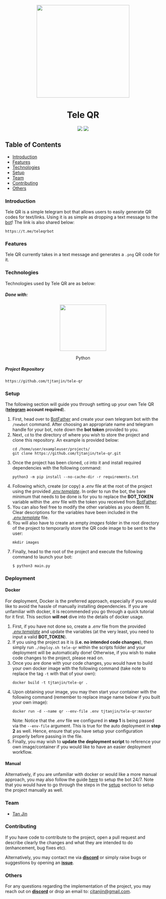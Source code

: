 <p align="center">
  <img width=300 src="https://i.imgur.com/IgYuZcu.png" />
  <h1 align="center">Tele QR</h1>
</p>

<p align="center">
  <img src="https://github.com/tjtanjin/tele-qr/actions/workflows/docker-hub.yml/badge.svg" />
  <img src="https://github.com/tjtanjin/tele-qr/actions/workflows/deployment.yml/badge.svg" />
</p>

## Table of Contents
* [Introduction](#introduction)
* [Features](#features)
* [Technologies](#technologies)
* [Setup](#setup)
* [Team](#team)
* [Contributing](#contributing)
* [Others](#others)

### Introduction
Tele QR is a simple telegram bot that allows users to easily generate QR codes for text/links. Using it is as simple as dropping a text message to the [bot](https://t.me/teleqrbot)! The link is also shared below:
```
https://t.me/teleqrbot
```

### Features
Tele QR currently takes in a text message and generates a `.png` QR code for it.

### Technologies
Technologies used by Tele QR are as below:
##### Done with:

<p align="center">
  <img height="150" width="150" src="https://logos-download.com/wp-content/uploads/2016/10/Python_logo_icon.png"/>
</p>
<p align="center">
Python
</p>

##### Project Repository
```
https://github.com/tjtanjin/tele-qr
```

### Setup
The following section will guide you through setting up your own Tele QR (**[telegram](https://web.telegram.org/) account required**).
1) First, head over to [BotFather](https://t.me/BotFather) and create your own telegram bot with the `/newbot` command. After choosing an appropriate name and telegram handle for your bot, note down the **bot token** provided to you.
2) Next, `cd` to the directory of where you wish to store the project and clone this repository. An example is provided below:
    ```
    cd /home/user/exampleuser/projects/
    git clone https://github.com/tjtanjin/tele-qr.git
    ```
3) Once the project has been cloned, `cd` into it and install required dependencies with the following command:
    ```
    python3 -m pip install --no-cache-dir -r requirements.txt
    ```
4) Following which, create (or copy) a *.env* file at the root of the project using the provided [*.env.template*](https://github.com/tjtanjin/tele-qr/blob/master/.env.template). In order to run the bot, the bare minimum that needs to be done is for you to replace the **BOT_TOKEN** variable within the *.env* file with the token you received from [BotFather](https://t.me/BotFather).
5) You can also feel free to modify the other variables as you deem fit. Clear descriptions for the variables have been included in the [*.env.template*](https://github.com/tjtanjin/tele-qr/blob/master/.env.template) file.
6) You will also have to create an empty *images* folder in the root directory of the project to temporarily store the QR code image to be sent to the user:
    ```
    mkdir images
    ```
7) Finally, head to the root of the project and execute the following command to launch your bot:
    ```
    $ python3 main.py
    ```

### Deployment

#### Docker
For deployment, Docker is the preferred approach, especially if you would like to avoid the hassle of manually installing dependencies. If you are unfamiliar with docker, it is recommended you go through a quick tutorial for it first. This section **will not** dive into the details of docker usage.

1) First, if you have not done so, create a *.env* file from the provided [*.env.template*](https://github.com/tjtanjin/tele-qr/blob/master/.env.template) and update the variables (at the very least, you need to input a valid **BOT_TOKEN**). 
2) If you using the project as it is (**i.e. no intended code changes**), then simply run `./deploy.sh tele-qr` within the scripts folder and your deployment will be automatically done! Otherwise, if you wish to make code changes to the project, please read on.
3) Once you are done with your code changes, you would have to build your own docker image with the following command (take note to replace the tag `-t` with that of your own):
    ```
    docker build -t tjtanjin/tele-qr .
    ```
4) Upon obtaining your image, you may then start your container with the following command (remember to replace image name below if you built your own image):
    ```
    docker run -d --name qr --env-file .env tjtanjin/tele-qr:master
    ```
    Note: Notice that the *.env* file we configured in **step 1** is being passed via the `--env-file` argument. This is true for the auto deployment in **step 2** as well. Hence, ensure that you have setup your configuration properly before passing in the file.
5) Finally, you may wish to **update the deployment script** to reference your own image/container if you would like to have an easier deployment workflow.

#### Manual
Alternatively, if you are unfamiliar with docker or would like a more manual approach, you may also follow the guide [here](https://tjtanjin.medium.com/how-to-host-a-telegram-bot-on-ubuntu-a-step-by-step-guide-a38fb8c04f72) to setup the bot 24/7. Note that you would have to go through the steps in the [setup](#setup) section to setup the project manually as well.

### Team
* [Tan Jin](https://github.com/tjtanjin)

### Contributing
If you have code to contribute to the project, open a pull request and describe clearly the changes and what they are intended to do (enhancement, bug fixes etc).

Alternatively, you may contact me via [**discord**](https://discord.gg/X8VSdZvBQY) or simply raise bugs or suggestions by opening an [**issue**](https://github.com/tjtanjin/tele-qr/issues).

### Others
For any questions regarding the implementation of the project, you may reach out on [**discord**](https://discord.gg/X8VSdZvBQY) or drop an email to: cjtanjin@gmail.com.

